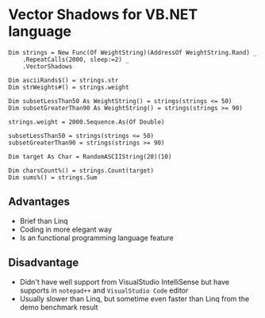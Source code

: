 # Vector Shadows for VB.NET language

```vbnet
Dim strings = New Func(Of WeightString)(AddressOf WeightString.Rand) _
    .RepeatCalls(2000, sleep:=2) _
    .VectorShadows

Dim asciiRands$() = strings.str
Dim strWeights#() = strings.weight

Dim subsetLessThan50 As WeightString() = strings(strings <= 50)
Dim subsetGreaterThan90 As WeightString() = strings(strings >= 90)

strings.weight = 2000.Sequence.As(Of Double)

subsetLessThan50 = strings(strings <= 50)
subsetGreaterThan90 = strings(strings >= 90)

Dim target As Char = RandomASCIIString(20)(10)

Dim charsCount%() = strings.Count(target)
Dim sums%() = strings.Sum
```

## Advantages

+ Brief than Linq
+ Coding in more elegant way
+ Is an functional programming language feature

## Disadvantage

+ Didn't have well support from VisualStudio IntelliSense but have supports in ``notepad++`` and ``VisualStudio Code`` editor
+ Usually slower than Linq, but sometime even faster than Linq from the demo benchmark result